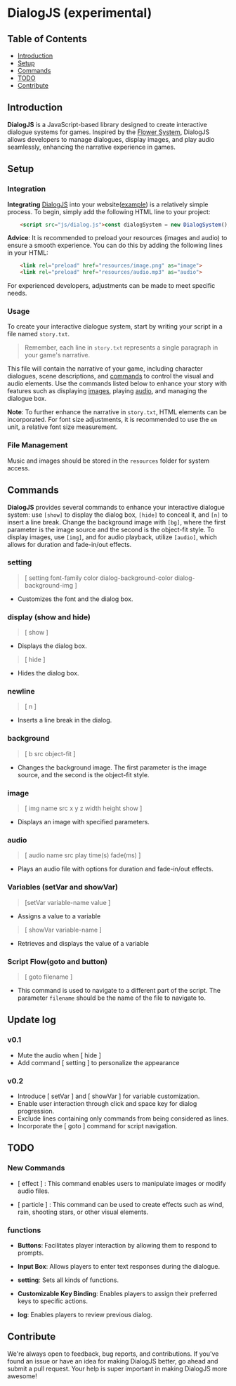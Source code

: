 # DialogJS (experimental)

## Table of Contents
- [Introduction](#introduction)
- [Setup](#setup)
- [Commands](#commands)
- [TODO](#todo)
- [Contribute](#contribute)

## Introduction
**DialogJS** is a JavaScript-based library designed to create interactive dialogue systems for games. Inspired by the [Flower System](https://github.com/emptygamer/flower), DialogJS allows developers to manage dialogues, display images, and play audio seamlessly, enhancing the narrative experience in games.

## Setup
### Integration
**Integrating** [DialogJS](#introduction) into your website([example](https://kelvinlinkk.github.io/dialog/dialog.html)) is a relatively simple process. To begin, simply add the following HTML line to your project:
```html
    <script src="js/dialog.js">const dialogSystem = new DialogSystem();</script>
```
**Advice**: It is recommended to preload your resources (images and audio) to ensure a smooth experience. You can do this by adding the following lines in your HTML:
```html
    <link rel="preload" href="resources/image.png" as="image">
    <link rel="preload" href="resources/audio.mp3" as="audio">
```
For experienced developers, adjustments can be made to meet specific needs.

### Usage
To create your interactive dialogue system, start by writing your script in a file named `story.txt`. 

>Remember, each line in `story.txt` represents a single paragraph in your game's narrative. 

This file will contain the narrative of your game, including character dialogues, scene descriptions, and [commands](#commands) to control the visual and audio elements. 
Use the commands listed below to enhance your story with features such as displaying [images](#image), playing [audio](#audio), and managing the dialogue box.

**Note**: To further enhance the narrative in `story.txt`, HTML elements can be incorporated. For font size adjustments, it is recommended to use the `em` unit, a relative font size measurement.

### File Management
Music and images should be stored in the `resources` folder for system access.

## Commands

**DialogJS** provides several commands to enhance your interactive dialogue system: use `[show]` to display the dialog box, `[hide]` to conceal it, and `[n]` to insert a line break. Change the background image with `[bg]`, where the first parameter is the image source and the second is the object-fit style. To display images, use `[img]`, and for audio playback, utilize `[audio]`, which allows for duration and fade-in/out effects.

### setting
> [ setting font-family color dialog-background-color dialog-background-img ]
* Customizes the font and the dialog box.

### display (show and hide)
> [ show ]
- Displays the dialog box.
> [ hide ]
- Hides the dialog box.
### newline
> [ n ]
- Inserts a line break in the dialog.
### background
> [ b src object-fit ]
-  Changes the background image. The first parameter is the image source, and the second is the object-fit style.
### image
> [ img name src x y z width height show ]
- Displays an image with specified parameters.
### audio
>[ audio name src play time(s) fade(ms) ]
- Plays an audio file with options for duration and fade-in/out effects.

### Variables (setVar and showVar)
> [setVar variable-name value ]
* Assigns a value to a variable

> [ showVar variable-name ]
* Retrieves and displays the value of a variable

### Script Flow(goto and button)
> [ goto filename ]
* This command is used to navigate to a different part of the script. The parameter `filename` should be the name of the file to navigate to.

## Update log
### v0.1
- Mute the audio when [ hide ]
- Add command [ setting ] to personalize the appearance
### v0.2
- Introduce [ setVar ] and [ showVar ] for variable customization.
- Enable user interaction through click and space key for dialog progression.
- Exclude lines containing only commands from being considered as lines.
- Incorporate the [ goto ] command for script navigation.


## TODO
### New Commands
- [ effect ] : This command enables users to manipulate images or modify audio files.

- [ particle ] : This command can be used to create effects such as wind, rain, shooting stars, or other visual elements.

### functions

- **Buttons**: Facilitates player interaction by allowing them to respond to prompts.

- **Input Box**: Allows players to enter text responses during the dialogue.

- **setting**: Sets all kinds of functions.

- **Customizable Key Binding**: Enables players to assign their preferred keys to specific actions.

- **log**: Enables players to review previous dialog.

## Contribute

We're always open to feedback, bug reports, and contributions. If you've found an issue or have an idea for making DialogJS better, go ahead and submit a pull request. Your help is super important in making DialogJS more awesome!